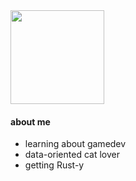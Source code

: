 <img height="150" src="https://user-images.githubusercontent.com/39812919/122685073-b5075180-d1df-11eb-8172-9ee6ada53190.gif" />
<!-- Trivia: in case you're reading this, the gif came from an obscure Boards of Canada page I found. If you don't know them, go listen, they're pretty good! -->

#### about me

- learning about gamedev
- data-oriented cat lover
- getting Rust-y

<!-- #### what I do

- now: [lecture transcriptions CLI](https://github.com/SuperLesson/SuperLesson)
- previous: [Linux kernel unit testing](https://summerofcode.withgoogle.com/proposals/details/XoZiYvMx) + [static analysis CI](https://github.com/openscanhub/openscanhub)
-->
